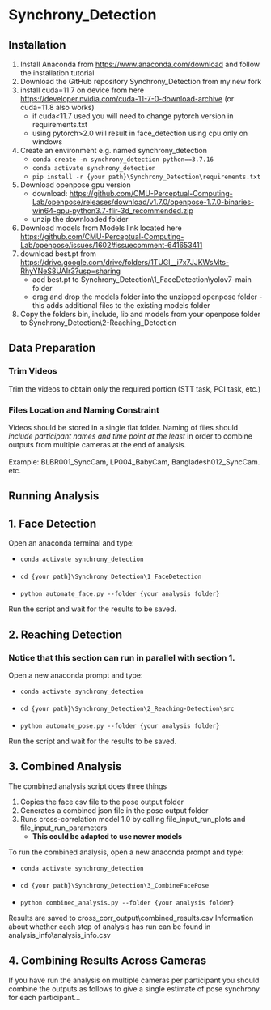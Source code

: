 # Synchrony_Detection
## Installation
1. Install Anaconda from https://www.anaconda.com/download and follow the installation tutorial
1. Download the GitHub repository Synchrony_Detection from my new fork
1. install cuda=11.7 on device from here https://developer.nvidia.com/cuda-11-7-0-download-archive (or cuda=11.8 also works)
	- if cuda<11.7 used you will need to change pytorch version in requirements.txt
	- using pytorch>2.0 will result in face_detection using cpu only on windows
1. Create an environment e.g. named synchrony_detection
	- `conda create -n synchrony_detection python==3.7.16`
	- `conda activate synchrony_detection`
	- `pip install -r {your path}\Synchrony_Detection\requirements.txt`
1. Download openpose gpu version
	- download: https://github.com/CMU-Perceptual-Computing-Lab/openpose/releases/download/v1.7.0/openpose-1.7.0-binaries-win64-gpu-python3.7-flir-3d_recommended.zip
 	- unzip the downloaded folder
1. Download models from Models link located here https://github.com/CMU-Perceptual-Computing-Lab/openpose/issues/1602#issuecomment-641653411
2. download best.pt from https://drive.google.com/drive/folders/1TUGl__i7x7JJKWsMts-RhyYNeS8UAIr3?usp=sharing
 	- add best.pt to Synchrony_Detection\\1_FaceDetection\\yolov7-main folder
	- drag and drop the models folder into the unzipped openpose folder - this adds additional files to the existing models folder
1. Copy the folders bin, include, lib and models from your openpose folder to Synchrony_Detection\2-Reaching_Detection


## Data Preparation 
### Trim Videos
Trim the videos to obtain only the required portion (STT task, PCI task, etc.)

### Files Location and Naming Constraint
Videos should be stored in a single flat folder. Naming of files should *include participant names and time point at the least* in order to combine outputs from multiple cameras at the end of analysis. 
<br><br> Example: BLBR001_SyncCam, LP004_BabyCam, Bangladesh012_SyncCam. etc.


## Running Analysis

## 1. Face Detection 
Open an anaconda terminal and type:
- `conda activate synchrony_detection` <br><br>
- `cd {your path}\Synchrony_Detection\1_FaceDetection` <br><br>
- `python automate_face.py --folder {your analysis folder}`

Run the script and wait for the results to be saved.

## 2. Reaching Detection
### Notice that this section can run in parallel with section 1.
Open a new anaconda prompt and type:
- `conda activate synchrony_detection` <br><br>
- `cd {your path}\Synchrony_Detection\2_Reaching-Detection\src` <br><br>
- `python automate_pose.py --folder {your analysis folder}`

Run the script and wait for the results to be saved.

## 3. Combined Analysis
The combined analysis script does three things
1. Copies the face csv file to the pose output folder
1. Generates a combined json file in the pose output folder
1. Runs cross-correlation model 1.0 by calling file_input_run_plots and file_input_run_parameters
	- **This could be adapted to use newer models**

To run the combined analysis, open a new anaconda prompt and type:
- `conda activate synchrony_detection` <br><br>
- `cd {your path}\Synchrony_Detection\3_CombineFacePose` <br><br>
- `python combined_analysis.py --folder {your analysis folder}`

Results are saved to cross_corr_output\combined_results.csv
Information about whether each step of analysis has run can be found in analysis_info\analysis_info.csv

## 4. Combining Results Across Cameras
If you have run the analysis on multiple cameras per participant you should combine the outputs as follows to give a single estimate of pose synchrony for each participant...
